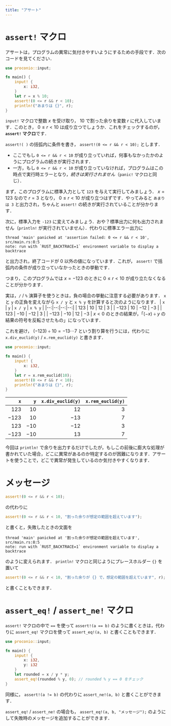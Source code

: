 ```yaml
---
title: "アサート"
---
```

# `assert!` マクロ
アサートは，プログラムの異常に気付きやすいようにするための手段です．次のコードを見てください．
```rust
use proconio::input;

fn main() {
    input! {
        x: i32,
    }
    let r = x % 10;
    assert!(0 <= r && r < 10);
    println!("あまりは {}", r);
}
```

`input!` マクロで整数 $x$ を受け取り， $10$ で割った余りを変数 $r$ に代入しています．このとき， $0 \leq r < 10$ は成り立つでしょうか．これをチェックするのが， **`assert!` マクロ**です．

`assert!( )` の括弧内に条件を書き， `assert!(0 <= r && r < 10);` とします．
- ここでもし `0 <= r && r < 10` が成り立っていれば，何事もなかったかのようにプログラムの続きが実行されます．
- 一方，もし `0 <= r && r < 10` が成り立っていなければ，プログラムはこの時点で実行時エラーとなり，*続きは実行されません*（`panic!` マクロと同じ）．

まず，このプログラムに標準入力として `123` を与えて実行してみましょう． $x = 123$ なので $r = 3$ となり， $0 \leq r < 10$ が成り立つはずです．やってみると `あまりは 3` と出力され，ちゃんと `assert!` の続きが実行されていることが分かります．

次に，標準入力を `-123` に変えてみましょう．おや？標準出力に何も出力されません（`println!` が実行されていません）．代わりに標準エラー出力に
```
thread 'main' panicked at 'assertion failed: 0 <= r && r < 10', src/main.rs:8:5
note: run with `RUST_BACKTRACE=1` environment variable to display a backtrace
```
と出力され，終了コードが 0 以外の値になっています．これが， `assert!` で括弧内の条件が成り立っていなかったときの挙動です．

つまり，このプログラムでは $x = -123$ のときに $0 \leq r < 10$ が成り立たなくなることが分かります．

実は，`/` / `%` 演算子を使うときは，負の場合の挙動に注意する必要があります． `x` と `y` の正負を変えながら `x / y` と `x % y` を計算すると次のようになります．
| `x` | `y` | `x / y` | `x % y` |
|--:|--:|--:|--:|
| $123$ | $10$ | $12$ | $3$ |
| $-123$ | $10$ | $-12$ | $-3$ |
| $123$ | $-10$ | $-12$ | $3$ |
| $-123$ | $-10$ | $12$ | $-3$ |
$x < 0$ のときの結果が，「$(-x) \div y$ の結果の符号を反転させたもの」になっています．

これを避け， $(-123) \div 10 = -13 \cdots 7$ という割り算を行うには，代わりに `x.div_euclid(y)` / `x.rem_euclid(y)` と書きます．
```rust
use proconio::input;

fn main() {
    input! {
        x: i32,
    }
    let r = x.rem_euclid(10);
    assert!(0 <= r && r < 10);
    println!("あまりは {}", r);
}
```
| `x` | `y` | `x.div_euclid(y)` | `x.rem_euclid(y)` |
|--:|--:|--:|--:|
| $123$ | $10$ | $12$ | $3$ |
| $-123$ | $10$ | $-13$ | $7$ |
| $123$ | $-10$ | $-12$ | $3$ |
| $-123$ | $-10$ | $13$ | $7$ |

今回は `println!` で余りを出力するだけでしたが，もしこの前後に膨大な処理が書かれていた場合，どこに異常があるのか特定するのが困難になります．アサートを使うことで，どこで異常が発生しているのか気付きやすくなります．
# メッセージ
```rust
assert!(0 <= r && r < 10);
```
の代わりに
```rust
assert!(0 <= r && r < 10, "割った余りが想定の範囲を超えています");
```
と書くと，失敗したときの文面を
```
thread 'main' panicked at '割った余りが想定の範囲を超えています', src/main.rs:8:5
note: run with `RUST_BACKTRACE=1` environment variable to display a backtrace
```
のように変えられます． `println!` マクロと同じようにプレースホルダー `{}` を置いて
```rust
assert!(0 <= r && r < 10, "割った余りが {} で，想定の範囲を超えています", r);
```
と書くこともできます．
# `assert_eq!` / `assert_ne!` マクロ
`assert!` マクロの中で `==` を使って `assert!(a == b)` のように書くときは，代わりに `assert_eq!` マクロを使って `assert_eq!(a, b)` と書くこともできます．
```rust
use proconio::input;

fn main() {
    input! {
        x: i32,
        y: i32
    }
    let rounded = x / y * y;
    assert_eq!(rounded % y, 0); // rounded % y == 0 をチェック
}
```
同様に， `assert!(a != b)` の代わりに `assert_ne!(a, b)` と書くことができます．

`assert_eq!` / `assert_ne!` の場合も， `assert_eq!(a, b, "メッセージ");` のようにして失敗時のメッセージを追加することができます．
